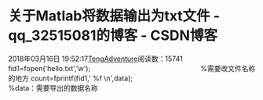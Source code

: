 # 关于Matlab将数据输出为txt文件 - qq_32515081的博客 - CSDN博客
2018年03月16日 19:52:17[TengAdventure](https://me.csdn.net/qq_32515081)阅读数：15741
fid1=fopen('hello.txt','w');                                                         %需要改文件名称的地方
count=fprintf(fid1,' %f \n',data);                                                         %data：需要导出的数据名称
